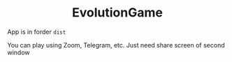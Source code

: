 <h1 align="center">EvolutionGame</h1>

App is in forder `dist`

You can play using Zoom, Telegram, etc. Just need share screen of second window 
